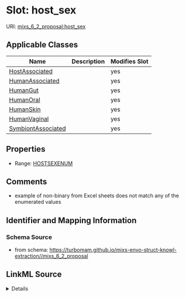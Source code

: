 # Slot: host_sex

URI: [mixs_6_2_proposal:host_sex](https://turbomam.github.io/mixs-envo-struct-knowl-extraction/host_sex)



<!-- no inheritance hierarchy -->




## Applicable Classes

| Name | Description | Modifies Slot |
| --- | --- | --- |
[HostAssociated](HostAssociated.md) |  |  yes  |
[HumanAssociated](HumanAssociated.md) |  |  yes  |
[HumanGut](HumanGut.md) |  |  yes  |
[HumanOral](HumanOral.md) |  |  yes  |
[HumanSkin](HumanSkin.md) |  |  yes  |
[HumanVaginal](HumanVaginal.md) |  |  yes  |
[SymbiontAssociated](SymbiontAssociated.md) |  |  yes  |







## Properties

* Range: [HOSTSEXENUM](HOSTSEXENUM.md)





## Comments

* example of non-binary from Excel sheets does not match any of the enumerated values

## Identifier and Mapping Information







### Schema Source


* from schema: https://turbomam.github.io/mixs-envo-struct-knowl-extraction//mixs_6_2_proposal




## LinkML Source

<details>
```yaml
name: host_sex
title: host sex
notes:
- host
- host.
comments:
- example of non-binary from Excel sheets does not match any of the enumerated values
from_schema: https://turbomam.github.io/mixs-envo-struct-knowl-extraction//mixs_6_2_proposal
rank: 1000
alias: host_sex
domain_of:
- HostAssociated
- HumanAssociated
- HumanGut
- HumanOral
- HumanSkin
- HumanVaginal
- SymbiontAssociated
range: HOST_SEX_ENUM
required: false
recommended: false

```
</details>